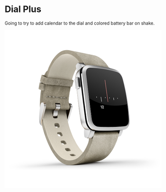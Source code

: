 Dial Plus
====

Going to try to add calendar to the dial and colored battery bar on shake.

![Pebble Time Steel, Silver with Leather Band, with Dial Plus watchface](pics-for-readme/steel.png)
